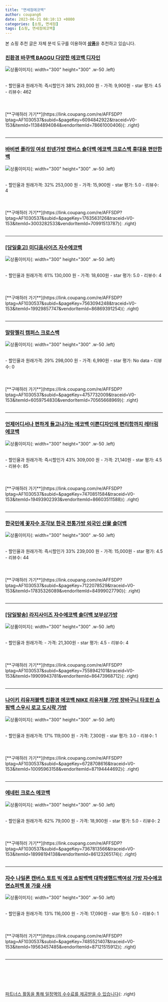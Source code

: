 ```yaml
---
title: "면세점에코백"
author: coupang6
date: 2023-06-21 08:10:13 +0800
categories: [쇼핑, 면세점]
tags: [쇼핑, 면세점에코백]
---
```


본 쇼핑 추천 글은 자체 분석 도구를 이용하여 [**상품**](https://link.coupang.com/a/bao1ui)을 추천하고 있습니다.

### [친환경 바쿠백 BAGGU 다양한 에코백 디자인](https://link.coupang.com/re/AFFSDP?lptag=AF1030537&subid=&pageKey=6094842922&traceid=V0-153&itemId=11384894084&vendorItemId=78661000406)

![상품이미지](https://thumbnail7.coupangcdn.com/thumbnails/remote/230x230ex/image/vendor_inventory/40ff/8522390eebb2c8711e6809539ffabd89030ae7fe46d146aa424edf4496ab.jpg){: width="300" height="300" .w-50 .left}


<br>
- 할인율과 원래가격: 즉시할인가 38%  293,000   원
- 가격: 9,900원
- star 평가: 4.5
- 리뷰수: 462
<br>
<br>
<br>
<br>
[**구매하러 가기**](https://link.coupang.com/re/AFFSDP?lptag=AF1030537&subid=&pageKey=6094842922&traceid=V0-153&itemId=11384894084&vendorItemId=78661000406){: .right}
<br>
<br>

---

### [바비썬 플라잉 여성 린넨가방 캔버스 숄더백 에코백 크로스백 휴대용 편안한 백](https://link.coupang.com/re/AFFSDP?lptag=AF1030537&subid=&pageKey=1763563126&traceid=V0-153&itemId=3003282533&vendorItemId=70991513787)

![상품이미지](https://thumbnail7.coupangcdn.com/thumbnails/remote/230x230ex/image/vendor_inventory/6b16/eaf89d018398659cd8b7cf9f4932adfe58bc8b9e3fe2f391427151fce09a.jpg){: width="300" height="300" .w-50 .left}


<br>
- 할인율과 원래가격: 32%  253,000   원
- 가격: 15,900원
- star 평가: 5.0
- 리뷰수: 4
<br>
<br>
<br>
<br>
[**구매하러 가기**](https://link.coupang.com/re/AFFSDP?lptag=AF1030537&subid=&pageKey=1763563126&traceid=V0-153&itemId=3003282533&vendorItemId=70991513787){: .right}
<br>
<br>

---

### [[당일출고] 미디움사이즈 자수에코백](https://link.coupang.com/re/AFFSDP?lptag=AF1030537&subid=&pageKey=7563094248&traceid=V0-153&itemId=19929857747&vendorItemId=86869391254)

![상품이미지](https://thumbnail7.coupangcdn.com/thumbnails/remote/230x230ex/image/vendor_inventory/5baf/e0d24fecc520752684cd393936f1f784072cdbb45a13725059bdb609ca6d.jpg){: width="300" height="300" .w-50 .left}


<br>
- 할인율과 원래가격: 61%  130,000   원
- 가격: 18,600원
- star 평가: 5.0
- 리뷰수: 4
<br>
<br>
<br>
<br>
[**구매하러 가기**](https://link.coupang.com/re/AFFSDP?lptag=AF1030537&subid=&pageKey=7563094248&traceid=V0-153&itemId=19929857747&vendorItemId=86869391254){: .right}
<br>
<br>

---

### [말랑젤리 캠퍼스 크로스백](https://link.coupang.com/re/AFFSDP?lptag=AF1030537&subid=&pageKey=4757732009&traceid=V0-153&itemId=6059754830&vendorItemId=70565668969)

![상품이미지](https://thumbnail10.coupangcdn.com/thumbnails/remote/230x230ex/image/retail/images/98209840337343-05fcc015-db28-4186-bd16-0de8d1cdc435.jpg){: width="300" height="300" .w-50 .left}


<br>
- 할인율과 원래가격: 29%  298,000   원
- 가격: 6,990원
- star 평가: No data
- 리뷰수: 0
<br>
<br>
<br>
<br>
[**구매하러 가기**](https://link.coupang.com/re/AFFSDP?lptag=AF1030537&subid=&pageKey=4757732009&traceid=V0-153&itemId=6059754830&vendorItemId=70565668969){: .right}
<br>
<br>

---

### [언제어디서나 편하게 들고나가는 에코백 이쁜디자인에 편리함까지 레터링 에코백](https://link.coupang.com/re/AFFSDP?lptag=AF1030537&subid=&pageKey=7470851584&traceid=V0-153&itemId=19493902393&vendorItemId=86603511588)

![상품이미지](https://thumbnail8.coupangcdn.com/thumbnails/remote/230x230ex/image/vendor_inventory/b3cf/b4a32e7fe232de0df4fb87c43068336b4066c0183cae197a83ead17f5644.png){: width="300" height="300" .w-50 .left}


<br>
- 할인율과 원래가격: 즉시할인가 43%  309,000   원
- 가격: 21,140원
- star 평가: 4.5
- 리뷰수: 85
<br>
<br>
<br>
<br>
[**구매하러 가기**](https://link.coupang.com/re/AFFSDP?lptag=AF1030537&subid=&pageKey=7470851584&traceid=V0-153&itemId=19493902393&vendorItemId=86603511588){: .right}
<br>
<br>

---

### [한국민예 꽃자수 조각보 한국 전통가방 외국인 선물 숄더백](https://link.coupang.com/re/AFFSDP?lptag=AF1030537&subid=&pageKey=7122078529&traceid=V0-153&itemId=17835326089&vendorItemId=84999027790)

![상품이미지](https://thumbnail6.coupangcdn.com/thumbnails/remote/230x230ex/image/vendor_inventory/d781/9959407c5c668757048809db8e63022a6be7d767d67546f0e6c06819e6ea.jpg){: width="300" height="300" .w-50 .left}


<br>
- 할인율과 원래가격: 즉시할인가 33%  239,000   원
- 가격: 15,000원
- star 평가: 4.5
- 리뷰수: 44
<br>
<br>
<br>
<br>
[**구매하러 가기**](https://link.coupang.com/re/AFFSDP?lptag=AF1030537&subid=&pageKey=7122078529&traceid=V0-153&itemId=17835326089&vendorItemId=84999027790){: .right}
<br>
<br>

---

### [[당일발송] 라지사이즈 자수에코백 숄더백 보부상가방](https://link.coupang.com/re/AFFSDP?lptag=AF1030537&subid=&pageKey=7558942101&traceid=V0-153&itemId=19909943781&vendorItemId=86473968712)

![상품이미지](https://thumbnail9.coupangcdn.com/thumbnails/remote/230x230ex/image/vendor_inventory/1b33/7fbbed76c78030f66898e6a89e6770c0accaf57a00ec090c5c1a2b5676a0.jpeg){: width="300" height="300" .w-50 .left}


<br>
- 할인율과 원래가격: 
- 가격: 21,300원
- star 평가: 4.5
- 리뷰수: 4
<br>
<br>
<br>
<br>
[**구매하러 가기**](https://link.coupang.com/re/AFFSDP?lptag=AF1030537&subid=&pageKey=7558942101&traceid=V0-153&itemId=19909943781&vendorItemId=86473968712){: .right}
<br>
<br>

---

### [나이키 리유저블백 친환경 에코백 NIKE 리유저블 가방 장바구니 타포린 쇼핑백 스우시 로고 도시락 가방](https://link.coupang.com/re/AFFSDP?lptag=AF1030537&subid=&pageKey=6728708616&traceid=V0-153&itemId=10095963158&vendorItemId=87194444692)

![상품이미지](https://thumbnail7.coupangcdn.com/thumbnails/remote/230x230ex/image/vendor_inventory/5402/99ff2ca16e5e641eb3b204faac5da8ffbd919338c4eb38e9a321a28fd52f.jpg){: width="300" height="300" .w-50 .left}


<br>
- 할인율과 원래가격: 17%  119,000   원
- 가격: 7,300원
- star 평가: 3.0
- 리뷰수: 1
<br>
<br>
<br>
<br>
[**구매하러 가기**](https://link.coupang.com/re/AFFSDP?lptag=AF1030537&subid=&pageKey=6728708616&traceid=V0-153&itemId=10095963158&vendorItemId=87194444692){: .right}
<br>
<br>

---

### [에네린 크로스 에코백](https://link.coupang.com/re/AFFSDP?lptag=AF1030537&subid=&pageKey=7367813566&traceid=V0-153&itemId=18998194138&vendorItemId=86123265174)

![상품이미지](https://thumbnail10.coupangcdn.com/thumbnails/remote/230x230ex/image/vendor_inventory/0f54/6101518b9f455d696edc1c2aa9be86d1170df257d496fd5d4c62cf65a782.jpg){: width="300" height="300" .w-50 .left}


<br>
- 할인율과 원래가격: 62%  79,000   원
- 가격: 18,900원
- star 평가: 5.0
- 리뷰수: 2
<br>
<br>
<br>
<br>
[**구매하러 가기**](https://link.coupang.com/re/AFFSDP?lptag=AF1030537&subid=&pageKey=7367813566&traceid=V0-153&itemId=18998194138&vendorItemId=86123265174){: .right}
<br>
<br>

---

### [자수 나일론 캔버스 토트 빅 에코 쇼핑백백 대학생핸드백여성 가방 자수에코면쇼퍼백 봄 가을 사용](https://link.coupang.com/re/AFFSDP?lptag=AF1030537&subid=&pageKey=7485521407&traceid=V0-153&itemId=19563457485&vendorItemId=87121515912)

![상품이미지](https://thumbnail9.coupangcdn.com/thumbnails/remote/230x230ex/image/vendor_inventory/996a/f5602391194d38bea98e10ae6f0f40adaac906378d07f41525731d821704.jpg){: width="300" height="300" .w-50 .left}


<br>
- 할인율과 원래가격: 13%  116,000   원
- 가격: 17,090원
- star 평가: 5.0
- 리뷰수: 1
<br>
<br>
<br>
<br>
[**구매하러 가기**](https://link.coupang.com/re/AFFSDP?lptag=AF1030537&subid=&pageKey=7485521407&traceid=V0-153&itemId=19563457485&vendorItemId=87121515912){: .right}
<br>
<br>

---
<br><br><br><br><br> [파트너스 활동을 통해 일정액의 수수료를 제공받을 수 있습니다](https://link.coupang.com/a/bao1ui){: .right}